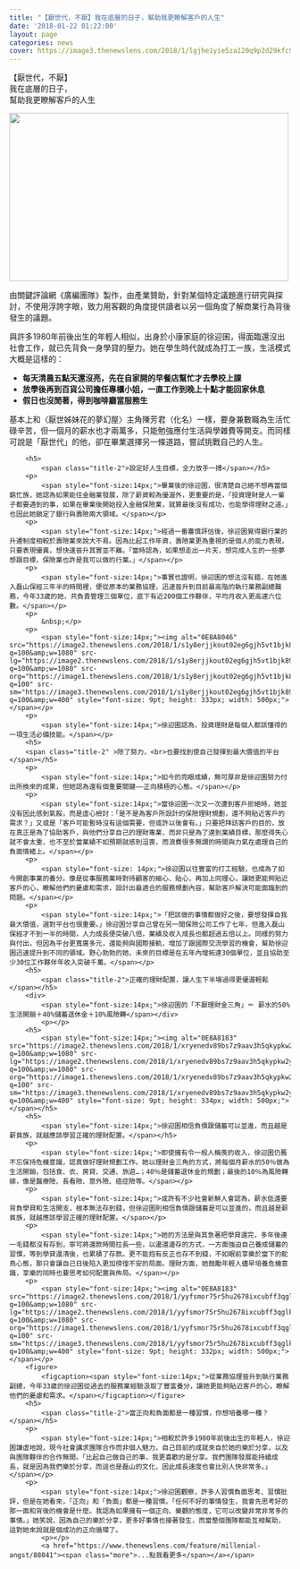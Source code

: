 ```yaml
---
title: "【厭世代，不厭】我在底層的日子，幫助我更瞭解客戶的人生"
date: '2018-01-22 01:22:00'
layout: page
categories: news
cover: https://image3.thenewslens.com/2018/1/lgjhe1yie5za120q9p2d29kfc97qoh.jpg?auto=compress&amp;h=648&amp;q=100&amp;updated_at=2018-01-23-18-38-55&amp;w=1080
---
```


<div class="text">
			<div>
<p class="title-1">【厭世代，不厭】<br>我在底層的日子，<br>幫助我更瞭解客戶的人生</p>

<div>
	<div>
		<span style="font-size:14px;"><img alt="" src="https://image3.thenewslens.com/2018/1/lgjhe1yie5za120q9p2d29kfc97qoh.jpg?auto=compress&amp;h=648&amp;q=100&amp;updated_at=2018-01-23-18-38-55&amp;w=1080" src-lg="https://image3.thenewslens.com/2018/1/lgjhe1yie5za120q9p2d29kfc97qoh.jpg?auto=compress&amp;h=648&amp;q=100&amp;updated_at=2018-01-23-18-38-55&amp;w=1080" src-sm="https://image2.thenewslens.com/2018/1/lgjhe1yie5za120q9p2d29kfc97qoh.jpg?auto=compress&amp;h=240&amp;q=100&amp;updated_at=2018-01-23-18-38-55&amp;w=400" style="font-size: 9pt; height: 301px; width: 500px;"></span></div>

<div>
	<div>
		<div>
		<p></p>
			<span style="font-size:14px;">由關鍵評論網《廣編團隊》製作，由產業贊助，針對某個特定議題進行研究與探討，不使用浮誇字眼，致力用客觀的角度提供讀者以另一個角度了解商業行為背後發生的議題。</span></div>
	</div>
	<article itemprop="articleBody">
		<p>
			<span style="font-size:14px;">與許多1980年前後出生的年輕人相似，出身於小康家庭的徐迎囷，得面臨還沒出社會工作，就已先背負一身學貸的壓力。她在學生時代就成為打工一族，生活模式大概是這樣的：</span></p>
		<ul>
			<li>
				<span style="font-size:14px; font-weight: bold;">每天清晨五點天還沒亮，先在自家開的早餐店幫忙才去學校上課</span></li>
			<li>
				<span style="font-size:14px; font-weight: bold;">放學後再到百貨公司擔任專櫃小姐，一直工作到晚上十點才能回家休息</span></li>
			<li>
				<span style="font-size:14px; font-weight: bold;">假日也沒閒著，得到咖啡廳當服務生</span></li>
		</ul>
		<p>
			<span style="font-size:14px;">基本上和〈厭世姊妹花的夢幻屋〉主角陳芳君（化名）一樣，要身兼數職為生活忙碌辛苦，但一個月的薪水也才兩萬多，只能勉強應付生活與學雜費等開支。而同樣可說是「厭世代」的他，卻在畢業選擇另一條道路，嘗試挑戰自己的人生。</span></p>

		<h5>
			<span class="title-2">設定好人生目標，全力放手一搏</span></h5>
		<p>
			<span style="font-size:14px;">畢業後的徐迎囷，很清楚自己絕不想再當個窮忙族，她認為如果能往金融業發展，除了薪資較為優渥外，更重要的是，「投資理財是人一輩子都要遇到的事，如果在畢業後開始投入金融保險業，就算最後沒有成功，也能學得理財之道。」也因此她鎖定了銀行與壽險兩大領域。</span></p>
		<p>
			<span style="font-size:14px;">經過一番審慎評估後，徐迎囷覺得銀行業的升遷制度相較於壽險業來說大不易。因為比起工作年資，壽險業更為重視的是個人的能力表現，只要表現優異，想快速晉升其實並不難。「當時認為，如果想走出一片天，想完成人生的一些夢想跟目標，保險業也許是我可以做的行業。」</span></p>
		<p>
			<span style="font-size:14px;">事實也證明，徐迎囷的想法沒有錯，在她進入磊山保經三年半的時間裡，便從原本的業務協理，迅速晉升到目前最高階的執行業務副總職務，今年33歲的她，共負責管理三個單位，底下有近200個工作夥伴，平均月收入更高達六位數。</span></p>
		<p>
			&nbsp;</p>
		<p>
			<span style="font-size:14px;"><img alt="0E8A8046" src="https://image2.thenewslens.com/2018/1/s1y8erjjkout02eg6gjh5vt1bjk89y.jpg?q=100&amp;w=1080" src-lg="https://image2.thenewslens.com/2018/1/s1y8erjjkout02eg6gjh5vt1bjk89y.jpg?q=100&amp;w=1080" src-org="https://image1.thenewslens.com/2018/1/s1y8erjjkout02eg6gjh5vt1bjk89y.jpg?q=100" src-sm="https://image3.thenewslens.com/2018/1/s1y8erjjkout02eg6gjh5vt1bjk89y.jpg?q=100&amp;w=400" style="font-size: 9pt; height: 333px; width: 500px;"></span></p>
		<p>
			<span style="font-size:14px;">徐迎囷認為，投資理財是每個人都該懂得的一項生活必備技能。</span></p>
		<h5>
		<span class="title-2" >除了努力，<br>也要找到使自己發揮到最大價值的平台</span></h5>
		<p>
			<span style="font-size:14px;">如今的亮眼成績，無可厚非是徐迎囷努力付出所換來的成果，但她認為還有個重要關鍵——正向積極的心態。</span></p>
		<p>
			<span style="font-size:14px;">當徐迎囷一次又一次遭到客戶拒絕時，她並沒有因此感到氣餒，而是虛心檢討：「是不是為客戶所設計的保險理財規劃，還不夠貼近客戶的需求？」又或是「客戶可能暫時沒有這個需要，但或許以後會有。」只要把拜訪客戶的目的，放在真正是為了協助客戶，與他們分享自己的理財專業，而非只是為了達到業績目標，那麼得失心就不會太重，也不至於當業績不如預期就感到沮喪，而浪費很多無謂的時間與力氣在處理自己的負面情緒上。</span></p>
		<p>
			<span style="font-size: 14px;">徐迎囷以往豐富的打工經驗，也成為了如今開創事業的養分。像是從事服務業時對待顧客的細心、貼心，再加上同理心，讓她更能夠貼近客戶的心，瞭解他們的憂慮和需求，設計出最適合的服務規劃內容，幫助客戶解決可能面臨到的問題。</span></p>
		<p>
			<span style="font-size:14px;">「把該做的事情都做好之後，要想發揮自我最大價值，選對平台也很重要。」徐迎囷分享自己曾在另一間保險公司工作了七年，但進入磊山保經才不到一半的時間，人力成長便突破八倍，業績及收入成長也都超過五倍以上。同樣的努力與付出，但因為平台更寬廣多元，還能夠與國際接軌，增加了跟國際交流學習的機會，幫助徐迎囷迅速提升到不同的領域。野心勃勃的她，未來的目標是在五年內增拓達30個單位，並且協助至少30位工作夥伴年收入突破千萬。</span></p>
		<h5>
			<span class="title-2">正確的理財配置，讓人生下半場過得更優渥輕鬆</span></h5>
		<div>
			<span style="font-size:14px;">徐迎囷的「不厭理財金三角」＝ 薪水的50%生活開銷＋40%儲蓄退休金＋10%風險轉</span></div>
			<p></p>
		<h5>
			<span style="font-size:14px;"><img alt="0E8A8183" src="https://image2.thenewslens.com/2018/1/xryenedv89bs7z9aav3h5qkypkw2yi.jpg?q=100&amp;w=1080" src-lg="https://image2.thenewslens.com/2018/1/xryenedv89bs7z9aav3h5qkypkw2yi.jpg?q=100&amp;w=1080" src-org="https://image1.thenewslens.com/2018/1/xryenedv89bs7z9aav3h5qkypkw2yi.jpg?q=100" src-sm="https://image3.thenewslens.com/2018/1/xryenedv89bs7z9aav3h5qkypkw2yi.jpg?q=100&amp;w=400" style="font-size: 9pt; height: 334px; width: 500px;"></span></h5>
		<h5>
			<span style="font-size:14px;">徐迎囷相信負債跟儲蓄可以並進，而且越是薪貧族，就越應該學習正確的理財配置。</span></h5>
		<p>
			<span style="font-size:14px;">即使擁有令一般人稱羨的收入，徐迎囷仍舊不忘保持危機意識，認真做好理財規劃工作。她以理財金三角的方式，將每個月薪水的50％做為生活開銷，包括食、衣、房貸、交通、旅遊…；40％是儲蓄退休金的規劃；最後的10％為風險轉嫁，像是醫療險、長看險、意外險、癌症險等。</span></p>
		<p>
			<span style="font-size:14px;">或許有不少社會新鮮人會認為，薪水低還要背負學貸和生活開支，根本無法存到錢，但徐迎囷則相信負債跟儲蓄是可以並進的，而且越是薪貧族，就越應該學習正確的理財配置。</span></p>
		<p>
			<span style="font-size:14px;">她的方法是與其急著把學貸還完，多年後連一毛錢都沒有存到，寧可將還款時間拉長一些，以邊還邊存的方式，一方面強迫自己養成儲蓄的習慣，等到學貸還清後，也累積了存款。更不能抱有反正也存不到錢，不如眼前享樂於當下的鴕鳥心態，那只會讓自己日後陷入更加徬徨不安的局面。理財方面，她鼓勵年輕人儘早培養危機意識，享樂的同時也要思考如何配置與佈局。</span></p>
		<p>
			<span style="font-size:14px;"><img alt="0E8A8183" src="https://image2.thenewslens.com/2018/1/yyfsmor75r5hu2678ixcubff3qglkf.jpg?q=100&amp;w=1080" src-lg="https://image2.thenewslens.com/2018/1/yyfsmor75r5hu2678ixcubff3qglkf.jpg?q=100&amp;w=1080" src-org="https://image1.thenewslens.com/2018/1/yyfsmor75r5hu2678ixcubff3qglkf.jpg?q=100" src-sm="https://image3.thenewslens.com/2018/1/yyfsmor75r5hu2678ixcubff3qglkf.jpg?q=100&amp;w=400" style="font-size: 9pt; height: 332px; width: 500px;"></span></p>
		<figure>
			<figcaption><span style="font-size:14px;">從業務協理晉升到執行業務副總，今年33歲的徐迎囷從過去的服務業經驗汲取了豐富養分，讓她更能夠貼近客戶的心，瞭解他們的憂慮和需求。</span></figcaption></figure>
		<h5>
			<span class="title-2">當正向和負面都是一種習慣，你想培養哪一種？</span></h5>
		<p>
			<span style="font-size:14px;">相較於許多1980年前後出生的年輕人，徐迎囷謙虛地說，現今社會講求團隊合作而非個人魅力，自己目前的成就來自於她的樂於分享，以及與團隊夥伴的合作無間。「比起自己做自己的事，我更喜歡的是分享。我們團隊發展能持續成長，就是因為我們樂於分享，而這也是磊山的文化，因此成長速度也會比別人快非常多。」</span></p>
		<p>
			<span style="font-size:14px;">徐迎囷觀察，許多人習慣負面思考、習慣批評，但是在她看來，「正向」和「負面」都是一種習慣。「任何不好的事情發生，我會先思考好的那一面和背後的機會是什麼。我認為如果擁有一個正向、樂觀的態度，它可以改變非常非常多的事情。」她笑說，因為自己的樂於分享，更多好事情也接著發生，而當整個團隊都能互相幫助，這對她來說就是個成功的正向循環了。
			<p></p>
			<a href="https://www.thenewslens.com/feature/millenial-angst/88041"><span class="more">...點我看更多</span></a></span>